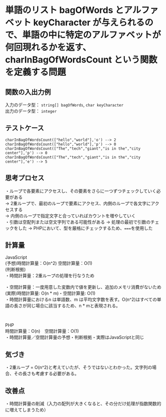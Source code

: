 # 単語のリスト bagOfWords とアルファベット keyCharacter が与えられるので、単語の中に特定のアルファベットが何回現れるかを返す、charInBagOfWordsCount という関数を定義する問題

## 関数の入出力例
入力のデータ型： `string[] bagOfWords`, `char keyCharacter`<br>
出力のデータ型： `integer`<br>

## テストケース
`charInBagOfWordsCount(["hello","world"],'o') --> 2`<br>
`charInBagOfWordsCount(["hello","world"],'p') --> 0`<br>
`charInBagOfWordsCount(["The","tech","giant","is in the","city center"],'p') --> 0`<br>
`charInBagOfWordsCount(["The","tech","giant","is in the","city center"],'e') --> 5`<br>

## 思考プロセス
・ループで各要素にアクセスし、その要素をさらに一つずつチェックしていく必要がある<br>
→ 2重ループで、最初のループで要素にアクセス、内側のループで各文字にアクセスする<br>
→ 内側のループで指定文字と合っていればカウントを増やしていく<br>
・引数は空配列または空文字列である可能性がある
→ 処理の最初で引数のチェックをした
→ PHPにおいて、型を厳格にチェックするため、`===`を使用した<br>


## 計算量
JavaScript<br>
(予想)時間計算量：O(n^2) 空間計算量：O(1)<br>
(判断根拠)<br>
・時間計算量：2重ループの処理を行なうため<br><br>
・空間計算量：一度用意した変数内で値を更新し、追加のメモリ消費がないため<br>
(実際)時間計算量: O(n * m)・空間計算量: O(1)<br>
・時間計算量におけるn は単語数、m は平均文字数を表す。O(n^2)はすべての単語の長さが同じ場合に該当するため、n * mと表現される。<br>

<br>

PHP<br>
時間計算量：O(n)　空間計算量：O(1)<br>
・時間計算量／空間計算量の予想・判断根拠・実際はJavaScriptと同じ<br>

## 気づき
・2重ループ = O(n^2)と考えていたが、そうではないとわかった。文字列の場合、その長さも考慮する必要がある。<br>

## 改善点
・時間計算量の削減（入力の配列が大きくなると、その分だけ処理が指数関数的に増えてしまうため）<br>